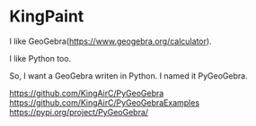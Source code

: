 # KingPaint

I like GeoGebra(https://www.geogebra.org/calculator).

I like Python too.

So, I want a GeoGebra writen in Python. I named it PyGeoGebra.

https://github.com/KingAirC/PyGeoGebra
https://github.com/KingAirC/PyGeoGebraExamples
https://pypi.org/project/PyGeoGebra/
